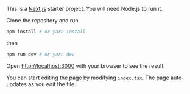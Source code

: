 This is a [Next.js](https://nextjs.org/) starter project. You will need Node.js to run it.

Clone the repository and run

```bash
npm install # or yarn install
```

then

```bash
npm run dev # or yarn dev
```

Open [http://localhost:3000](http://localhost:3000) with your browser to see the result.

You can start editing the page by modifying `index.tsx`. The page auto-updates as you edit the file.
